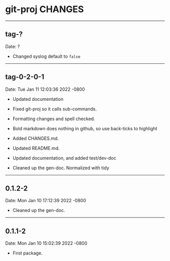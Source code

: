 # git-proj CHANGES

----------

## tag-?

Date: ?

* Changed syslog default to `false`

----------

## tag-0-2-0-1

Date:   Tue Jan 11 12:03:36 2022 -0800

* Updated documentation

* Fixed git-proj so it calls sub-commands.

* Formatting changes and spell checked.

* Bold markdown does nothing in github, so use back-ticks to highlight

* Added CHANGES.md.

* Updated README.md.

* Updated documentation, and added test/dev-doc

* Cleaned up the gen-doc. Normalized with tidy

----------

## 0.1.2-2

Date:   Mon Jan 10 17:12:39 2022 -0800

* Cleaned up the gen-doc.

----------

## 0.1.1-2

Date:   Mon Jan 10 15:02:39 2022 -0800

* First package.
